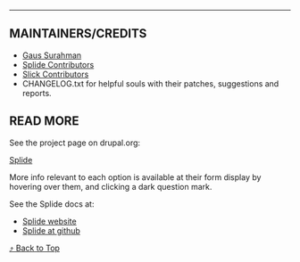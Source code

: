 
***
## <a name="maintainers"> </a>MAINTAINERS/CREDITS
* [Gaus Surahman](https://drupal.org/user/159062)
* [Splide Contributors](https://www.drupal.org/node/3215092/committers)
* [Slick Contributors](https://www.drupal.org/node/2232779/committers)
* CHANGELOG.txt for helpful souls with their patches, suggestions and reports.


## READ MORE
See the project page on drupal.org:

[Splide](http://drupal.org/project/splide)

More info relevant to each option is available at their form display by hovering
over them, and clicking a dark question mark.

See the Splide docs at:

* [Splide website](https://splidejs.com/)
* [Splide at github](https://github.com/Splidejs/splide)

[&#10548; Back to Top](#top)
